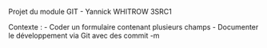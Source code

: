 Projet du module GIT - Yannick WHITROW 3SRC1

Contexte : - Coder un formulaire contenant plusieurs champs
           - Documenter le développement via Git avec des commit -m

